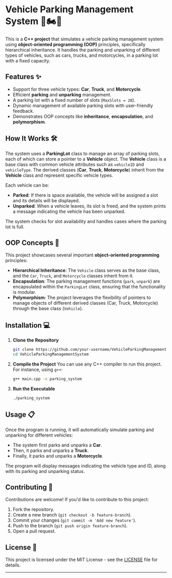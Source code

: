 # Vehicle Parking Management System 🚗🏍️🚚

This is a **C++ project** that simulates a vehicle parking management system using **object-oriented programming (OOP)** principles, specifically hierarchical inheritance. It handles the parking and unparking of different types of vehicles, such as cars, trucks, and motorcycles, in a parking lot with a fixed capacity.


## Features ✨
- Support for three vehicle types: **Car**, **Truck**, and **Motorcycle**.
- Efficient **parking** and **unparking** management.
- A parking lot with a fixed number of slots (`MaxSlots = 20`).
- Dynamic management of available parking slots with user-friendly feedback.
- Demonstrates OOP concepts like **inheritance**, **encapsulation**, and **polymorphism**.

## How It Works 🛠️
The system uses a **ParkingLot** class to manage an array of parking slots, each of which can store a pointer to a **Vehicle** object. The **Vehicle** class is a base class with common vehicle attributes such as `vehicleID` and `vehicleType`. The derived classes (**Car**, **Truck**, **Motorcycle**) inherit from the **Vehicle** class and represent specific vehicle types.

Each vehicle can be:
- **Parked**: If there is space available, the vehicle will be assigned a slot and its details will be displayed.
- **Unparked**: When a vehicle leaves, its slot is freed, and the system prints a message indicating the vehicle has been unparked.

The system checks for slot availability and handles cases where the parking lot is full.

## OOP Concepts 🚀
This project showcases several important **object-oriented programming** principles:
- **Hierarchical Inheritance**: The `Vehicle` class serves as the base class, and the `Car`, `Truck`, and `Motorcycle` classes inherit from it.
- **Encapsulation**: The parking management functions (`park`, `unpark`) are encapsulated within the `ParkingLot` class, ensuring that the functionality is modular.
- **Polymorphism**: The project leverages the flexibility of pointers to manage objects of different derived classes (Car, Truck, Motorcycle) through the base class (`Vehicle`).

## Installation 💻

1. **Clone the Repository**
   ```bash
   git clone https://github.com/your-username/VehicleParkingManagementSystem.git
   cd VehicleParkingManagementSystem
   ```

2. **Compile the Project**
   You can use any C++ compiler to run this project. For instance, using `g++`:
   ```bash
   g++ main.cpp -o parking_system
   ```

3. **Run the Executable**
   ```bash
   ./parking_system
   ```

## Usage 📋
Once the program is running, it will automatically simulate parking and unparking for different vehicles:
- The system first parks and unparks a **Car**.
- Then, it parks and unparks a **Truck**.
- Finally, it parks and unparks a **Motorcycle**.

The program will display messages indicating the vehicle type and ID, along with its parking and unparking status.

## Contributing 🤝
Contributions are welcome! If you'd like to contribute to this project:
1. Fork the repository.
2. Create a new branch (`git checkout -b feature-branch`).
3. Commit your changes (`git commit -m 'Add new feature'`).
4. Push to the branch (`git push origin feature-branch`).
5. Open a pull request.

## License 📝
This project is licensed under the MIT License - see the [LICENSE](LICENSE) file for details.

---
